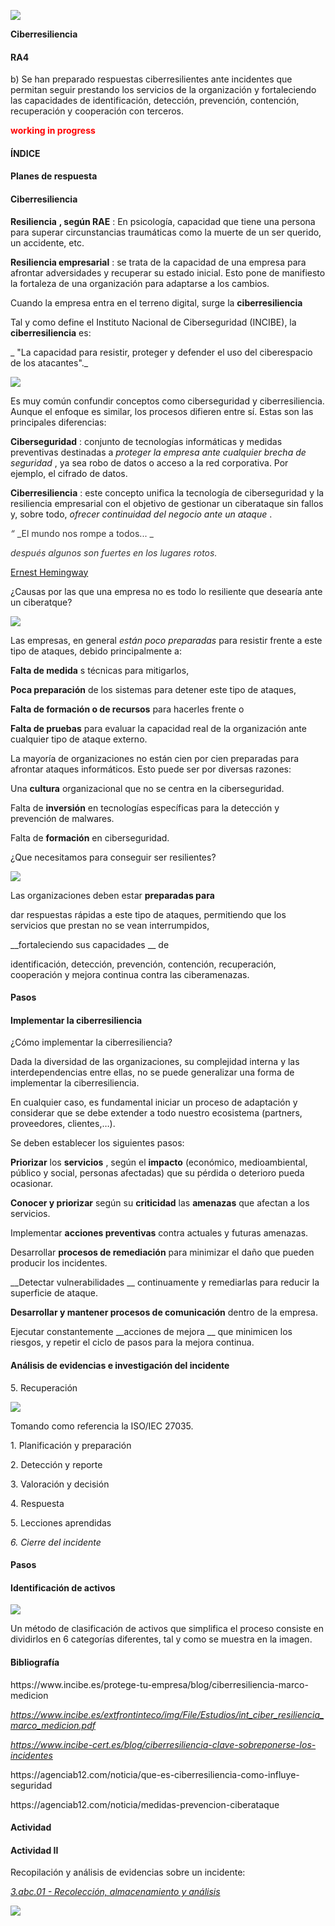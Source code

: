![](assets/IS-U431-Ciberresiliencia0.png)

__Ciberresiliencia__

#### RA4
b) Se han preparado respuestas ciberresilientes ante incidentes que permitan seguir prestando los servicios de la organización y fortaleciendo las capacidades de identificación, detección,   prevención, contención, recuperación y cooperación con terceros.

<span style="color:#FF0000"> __working in progress__ </span>

#### ÍNDICE

#### Planes de respuesta

#### Ciberresiliencia

__Resiliencia__  __\, según RAE__ : En psicología\, capacidad que tiene una persona para superar circunstancias traumáticas como la muerte de un ser querido\, un accidente\, etc\.

__Resiliencia empresarial__ : se trata de la capacidad de una empresa para afrontar adversidades y recuperar su estado inicial\. Esto pone de manifiesto la fortaleza de una organización para adaptarse a los cambios\.

Cuando la empresa entra en el terreno digital\, surge la  __ciberresiliencia__

Tal y como define el Instituto Nacional de Ciberseguridad \(INCIBE\)\, la  __ciberresiliencia__  es:

_ "La capacidad para resistir\, proteger y defender el uso del ciberespacio de los atacantes"\._

![](assets/IS-U431-Ciberresiliencia1.png)

Es muy común confundir conceptos como ciberseguridad y ciberresiliencia\. Aunque el enfoque es similar\, los procesos difieren entre sí\. Estas son las principales diferencias:

__Ciberseguridad__ : conjunto de tecnologías informáticas y medidas preventivas destinadas a  _proteger la empresa ante cualquier brecha de seguridad_ \, ya sea robo de datos o acceso a la red corporativa\. Por ejemplo\, el cifrado de datos\.

__Ciberresiliencia__ : este concepto unifica la tecnología de ciberseguridad y la resiliencia empresarial con el objetivo de gestionar un ciberataque sin fallos y\, sobre todo\,  _ofrecer continuidad del negocio ante un ataque_ \.

<span style="color:#333333"> _“_ </span>  <span style="color:#333333"> _El mundo nos rompe a todos\.\.\. _ </span>

<span style="color:#333333"> _después algunos son fuertes en los lugares rotos\._ </span>

<span style="color:#0183E4">[Ernest Hemingway](https://www.frasess.net/frases-de-ernest-hemingway-470.html)</span>

¿Causas por las que una empresa no es todo lo resiliente que desearía ante un ciberatque?

![](assets/IS-U431-Ciberresiliencia2.png)

Las empresas\, en general  _están poco preparadas_  para resistir frente a este tipo de ataques\, debido principalmente a:

__Falta de medida__ s técnicas para mitigarlos\,

__Poca preparación__  de los sistemas para detener este tipo de ataques\,

__Falta de formación o de recursos__  para hacerles frente o

__Falta de pruebas__  para evaluar la capacidad real de la organización ante cualquier tipo de ataque externo\.

La mayoría de organizaciones no están cien por cien preparadas para afrontar ataques informáticos\. Esto puede ser por diversas razones:

Una  __cultura__  organizacional que no se centra en la ciberseguridad\.

Falta de  __inversión__  en tecnologías específicas para la detección y prevención de malwares\.

Falta de  __formación__  en ciberseguridad\.

¿Que necesitamos para conseguir ser resilientes?

![](assets/IS-U431-Ciberresiliencia3.png)

Las organizaciones deben estar  __preparadas para__

dar respuestas rápidas a este tipo de ataques\, permitiendo que los servicios que prestan no se vean interrumpidos\,

__fortaleciendo sus capacidades __ de

identificación\, detección\, prevención\, contención\, recuperación\, cooperación y mejora continua contra las ciberamenazas\.

#### Pasos

#### Implementar la ciberresiliencia

¿Cómo implementar la ciberresiliencia?

Dada la diversidad de las organizaciones\, su complejidad interna y las interdependencias entre ellas\, no se puede generalizar una forma de implementar la ciberresiliencia\.

En cualquier caso\, es fundamental iniciar un proceso de adaptación y considerar que se debe extender a todo nuestro ecosistema \(partners\, proveedores\, clientes\,…\)\.

Se deben establecer los siguientes pasos:

__Priorizar__  los  __servicios__ \, según el  __impacto__  \(económico\, medioambiental\, público y social\, personas afectadas\) que su pérdida o deterioro pueda ocasionar\.

__Conocer y priorizar__  según su  __criticidad__  las  __amenazas__  que afectan a los servicios\.

Implementar  __acciones preventivas__  contra actuales y futuras amenazas\.

Desarrollar  __procesos de remediación__  para minimizar el daño que pueden producir los incidentes\.

__Detectar vulnerabilidades __ continuamente y remediarlas para reducir la superficie de ataque\.

__Desarrollar y mantener procesos de comunicación__  dentro de la empresa\.

Ejecutar constantemente  __acciones de mejora __ que minimicen los riesgos\, y repetir el ciclo de pasos para la mejora continua\.

#### Análisis de evidencias e investigación del incidente

5\. Recuperación

![](assets/IS-U431-Ciberresiliencia4.png)

Tomando como referencia la ISO/IEC 27035\.

1\. Planificación y preparación

2\. Detección y reporte

3\. Valoración y decisión

4\. Respuesta

5\. Lecciones aprendidas

_6\. Cierre del incidente_

#### Pasos

#### Identificación de activos

![](assets/IS-U431-Ciberresiliencia5.png)

Un método de clasificación de activos que simplifica el proceso consiste en dividirlos en 6 categorías diferentes\, tal y como se muestra en la imagen\.

#### Bibliografía

https://www\.incibe\.es/protege\-tu\-empresa/blog/ciberresiliencia\-marco\-medicion

_[https://www\.incibe\.es/extfrontinteco/img/File/Estudios/int\_ciber\_resiliencia\_marco\_medicion\.pdf](https://www.incibe.es/extfrontinteco/img/File/Estudios/int_ciber_resiliencia_marco_medicion.pdf)_

_[https://www\.incibe\-cert\.es/blog/ciberresiliencia\-clave\-sobreponerse\-los\-incidentes](https://www.incibe-cert.es/blog/ciberresiliencia-clave-sobreponerse-los-incidentes)_

https://agenciab12\.com/noticia/que\-es\-ciberresiliencia\-como\-influye\-seguridad

https://agenciab12\.com/noticia/medidas\-prevencion\-ciberataque

#### Actividad

#### Actividad II

Recopilación y análisis de evidencias sobre un incidente:

<span style="color:#005591"> _[3\.abc\.01 \- Recolección\, almacenamiento y análisis](https://educacionadistancia.juntadeandalucia.es/centros/cadiz/mod/assign/view.php?id=542235)_ </span>

![](assets/IS-U431-Ciberresiliencia6.png)

#### 

